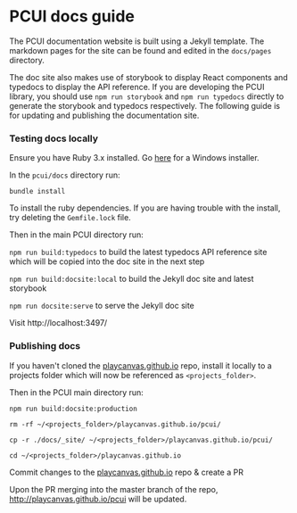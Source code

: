 
# PCUI docs guide

The PCUI documentation website is built using a Jekyll template. The markdown pages for the site can be found and edited in the `docs/pages` directory.

The doc site also makes use of storybook to display React components and typedocs to display the API reference. If you are developing the PCUI library, you should use `npm run storybook` and `npm run typedocs` directly to generate the storybook and typedocs respectively. The following guide is for updating and publishing the documentation site.

### Testing docs locally

Ensure you have Ruby 3.x installed. Go [here](https://rubyinstaller.org/downloads/) for a Windows installer.

In the `pcui/docs` directory run:

`bundle install`

To install the ruby dependencies. If you are having trouble with the install, try deleting the `Gemfile.lock` file.

Then in the main PCUI directory run:

`npm run build:typedocs` to build the latest typedocs API reference site which will be copied into the doc site in the next step

`npm run build:docsite:local` to build the Jekyll doc site and latest storybook

`npm run docsite:serve` to serve the Jekyll doc site

Visit http://localhost:3497/

### Publishing docs

If you haven't cloned the [playcanvas.github.io](https://github.com/playcanvas/playcanvas.github.io) repo, install it locally to a projects folder which will now be referenced as `<projects_folder>`.

Then in the PCUI main directory run:

`npm run build:docsite:production`

`rm -rf ~/<projects_folder>/playcanvas.github.io/pcui/`

`cp -r ./docs/_site/ ~/<projects_folder>/playcanvas.github.io/pcui/`

`cd ~/<projects_folder>/playcanvas.github.io`

Commit changes to the [playcanvas.github.io](https://github.com/playcanvas/playcanvas.github.io) repo & create a PR

Upon the PR merging into the master branch of the repo, http://playcanvas.github.io/pcui will be updated.
